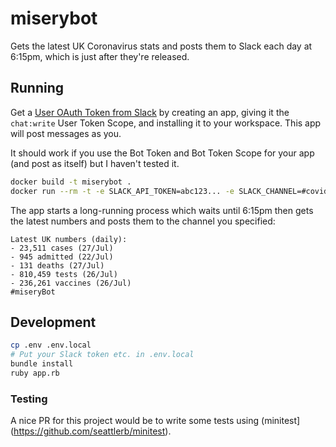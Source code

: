 # miserybot

Gets the latest UK Coronavirus stats and posts them to Slack each day at 6:15pm, which is just after they're released.

## Running

Get a [User OAuth Token from Slack](https://api.slack.com/apps) by creating an app, giving it the `chat:write` User Token Scope, and installing it to your workspace. This app will post messages as you.

It should work if you use the Bot Token and Bot Token Scope for your app (and post as itself) but I haven't tested it.

```sh
docker build -t miserybot .
docker run --rm -t -e SLACK_API_TOKEN=abc123... -e SLACK_CHANNEL=#covid-updates miserybot
```

The app starts a long-running process which waits until 6:15pm then gets the latest numbers and posts them to the channel you specified:

```
Latest UK numbers (daily):
- 23,511 cases (27/Jul)
- 945 admitted (22/Jul)
- 131 deaths (27/Jul)
- 810,459 tests (26/Jul)
- 236,261 vaccines (26/Jul)
#miseryBot
```

## Development

```sh
cp .env .env.local
# Put your Slack token etc. in .env.local
bundle install
ruby app.rb
```

### Testing

A nice PR for this project would be to write some tests using (minitest](https://github.com/seattlerb/minitest).
